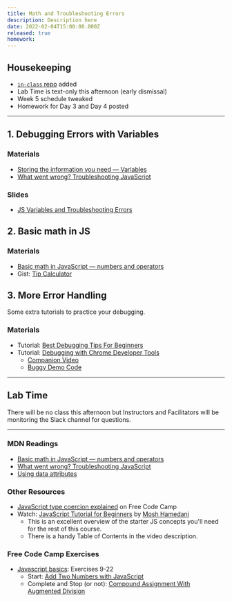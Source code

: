 ```yaml
---
title: Math and Troubleshooting Errors
description: Description here
date: 2022-02-04T15:00:00.000Z
released: true
homework: 
---
```


## Housekeeping
- [`in-class` repo](https://github.com/sait-wbdv/in-class-w22) added
- Lab Time is text-only this afternoon (early dismissal)
- Week 5 schedule tweaked
- Homework for Day 3 and Day 4 posted

---

## 1. Debugging Errors with Variables
### Materials
- [Storing the information you need — Variables](https://developer.mozilla.org/en-US/docs/Learn/JavaScript/First_steps/Variables)
- [What went wrong? Troubleshooting JavaScript](https://developer.mozilla.org/en-US/docs/Learn/JavaScript/First_steps/What_went_wrong)

### Slides
- [JS Variables and Troubleshooting Errors](https://sait-wbdv.github.io/slides/w22/cpnt262/js-errors.html)

## 2. Basic math in JS
### Materials
- [Basic math in JavaScript — numbers and operators](https://developer.mozilla.org/en-US/docs/Learn/JavaScript/First_steps/Math)
- Gist: [Tip Calculator](https://gist.github.com/acidtone/5c13ec3ff2ea53b7f75ae3692ca944d1)

## 3. More Error Handling
Some extra tutorials to practice your debugging.

### Materials
- Tutorial: [Best Debugging Tips For Beginners](https://www.youtube.com/watch?v=gaminoBsQx0)
- Tutorial: [Debugging with Chrome Developer Tools](https://developer.chrome.com/docs/devtools/javascript/)
    - [Companion Video](https://www.youtube.com/watch?v=H0XScE08hy8)
    - [Buggy Demo Code](https://googlechrome.github.io/devtools-samples/debug-js/get-started)

---

## Lab Time
There will be no class this afternoon but Instructors and Facilitators will be monitoring the Slack channel for questions.

---

<home-work :home-work="homework">

### MDN Readings
- [Basic math in JavaScript — numbers and operators](https://developer.mozilla.org/en-US/docs/Learn/JavaScript/First_steps/Math)
- [What went wrong? Troubleshooting JavaScript](https://developer.mozilla.org/en-US/docs/Learn/JavaScript/First_steps/What_went_wrong)
- [Using data attributes](https://developer.mozilla.org/en-US/docs/Learn/HTML/Howto/Use_data_attributes)

### Other Resources
- [JavaScript type coercion explained](https://www.freecodecamp.org/news/js-type-coercion-explained-27ba3d9a2839/) on Free Code Camp
- Watch: [JavaScript Tutorial for Beginners](https://youtu.be/W6NZfCO5SIk) by [Mosh Hamedani](https://codewithmosh.com/)
    - This is an excellent overview of the starter JS concepts you'll need for the rest of this course.
    - There is a handy Table of Contents in the video description. 


### Free Code Camp Exercises
- [Javascript basics](https://www.freecodecamp.org/learn/javascript-algorithms-and-data-structures/#basic-javascript): Exercises 9-22
    - Start: [Add Two Numbers with JavaScript](https://www.freecodecamp.org/learn/javascript-algorithms-and-data-structures/basic-javascript/add-two-numbers-with-javascript)
    - Complete and Stop (or not): [Compound Assignment With Augmented Division](https://www.freecodecamp.org/learn/javascript-algorithms-and-data-structures/basic-javascript/compound-assignment-with-augmented-division)

</home-work>
